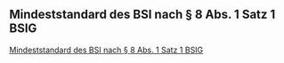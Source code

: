 ## Mindeststandard des BSI nach § 8 Abs. 1 Satz 1 BSIG
[Mindeststandard des BSI nach § 8 Abs. 1 Satz 1 BSIG](https://www.bsi.bund.de/DE/Themen/StandardsKriterien/Mindeststandards_Bund/Mindeststandards_Bund_node.html)
